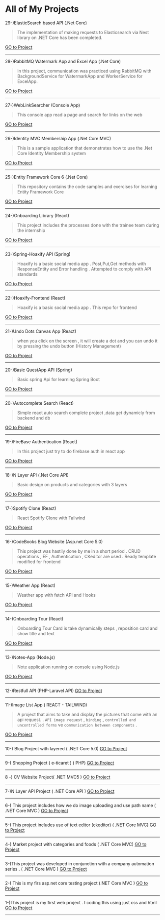 
#  All of My Projects


29-)ElasticSearch based API (.Net Core)
>The implementation of making requests to Elasticsearch via Nest library on .NET Core has been completed.

[GO to Project  ](https://github.com/sedatbilece/ElasticSearchWithNet)
***

28-)RabbitMQ Watermark App and Excel App (.Net Core)
>In this project, communication was practiced using RabbitMQ with BackgroundService for WatermarkApp and WorkerService for ExcelApp.

[GO to Project  ](https://github.com/sedatbilece/RabbitMQ-Apps)
***

27-)WebLinkSearcher (Console App)
>This console app read a page and search for links on the web

[GO to Project  ](https://github.com/sedatbilece/WebLinkSearcher)
***

26-)Identity MVC Membership App (.Net Core MVC)
>This is a sample application that demonstrates how to use the .Net Core Identity Membership system

[GO to Project  ](https://github.com/sedatbilece/.Net-Core-Identity-MVC)
***

25-)Entity Framework Core 6 (.Net Core)
>This repository contains the code samples and exercises for learning Entity Framework Core

[GO to Project  ](https://github.com/sedatbilece/Entity-Framework-Core-6)
***

24-)Onboarding Library (React)
>This project includes the processes done with the trainee team during the internship

[GO to Project  ](https://github.com/sedatbilece/jotform-internteam-project)
***

23-)Spring-Hoaxify API (Spring)
>Hoaxify is a basic social media app . Post,Put,Get methods with ResponseEntity and Error handling . Attempted to comply with API standards

[GO to Project  ](https://github.com/sedatbilece/Spring-Hoaxify)
***

22-)Hoaxify-Frontend  (React)
>Hoaxify is a basic social media app . This repo for frontend

[GO to Project  ](https://github.com/sedatbilece/Hoaxify-Frontend)
***

21-)Undo Dots Canvas App  (React)
>when you click on the screen , it will create a dot and you can undo it by pressing the undo button (History Management)

[GO to Project  ](https://github.com/sedatbilece/React-Undo-Dots)
***

20-)Basic QuestApp API  (Spring)
>Basic spring Api for learning Spring Boot

[GO to Project  ](https://github.com/sedatbilece/Spring-QuestApp)
***

20-)Autocomplete Search  (React)
>Simple react auto search complete project ,data get dynamicly from backend and db

[GO to Project  ](https://github.com/sedatbilece/React-Autocomplete-Search)
***

19-)FireBase Authentication  (React)
>In this project just try to do firebase auth in react app

[GO to Project  ](https://github.com/sedatbilece/React-Firebase-Auth)
***

18-)N Layer API (.Net Core API)
>Basic design on products and categories with 3 layers

[GO to Project  ](https://github.com/sedatbilece/.NET-Core-NLayer-API)
***

17-)Spotify Clone (React)
>React Spotify Clone with Tailwind

[GO to Project  ](https://github.com/sedatbilece/React-Spotify-Clone)
***


16-)CodeBooks Blog Website (Asp.net Core 5.0)
>This project was hastily done by me in a short period . CRUD operations , EF , Authentication , CKeditor are used . Ready template modified for frontend

[GO to Project  ](https://github.com/sedatbilece/CodeBooks)
***

15-)Weather App (React)
>Weather app with fetch API and Hooks

[GO to Project  ](https://github.com/sedatbilece/React-Weather-App)
***

14-)Onboarding Tour (React)
>Onboarding Tour Card is take dynamically steps , reposition card and show title and text

[GO to Project  ](https://github.com/sedatbilece/React-Onboarding-Tour)
***

13-)Notes-App (Node.js)
>Note application running on console using Node.js

[GO to Project  ](https://github.com/sedatbilece/Notes-App)
***


12-)Restfull API (PHP-Laravel API)
[GO to Project  ](https://github.com/sedatbilece/PHP/tree/master/LaravelProjects/first-app)
***


11-)Image List App ( REACT - TAILWIND)
> A project that aims to take and display the pictures that come with an api request. .
> `API image request` , `binding` , `controlled and uncontrolled forms` ve `communication between components` .

[GO to Project  ](https://github.com/sedatbilece/React-Projects/tree/master/imagelist-app)
***


10-) Blog Project with layered ( .NET Core 5.0) 
[GO to Project  ](https://github.com/sedatbilece/ASP.NET-Core-5.0-Blog-Project)
***

9-) Shopping Project ( e-ticaret ) ( PHP)
[GO to Project  ](https://github.com/sedatbilece/Shopping-Project)
***
8 -) CV Website Project(  .NET MVC5 )
[GO to Project  ](https://github.com/sedatbilece/CvProject)
***

7-)N Layer API Project ( .NET Core API )
[GO to Project  ](https://github.com/sedatbilece/NLayerProject)
***
6-) This project includes how we do image uploading and use path name ( .NET Core MVC )
[GO to Project  ](https://github.com/sedatbilece/asp.net-core-image-uploading)
***

5-) This project includes use of text editor (ckeditor) ( .NET Core MVC)
[GO to Project  ](https://github.com/sedatbilece/asp.net-core-texteditor-using)
***


4-) Market project with categories and foods ( .NET Core MVC)
[GO to Project  ](https://github.com/sedatbilece/CoreAndFood)
***

3-)This project was developed in conjunction with a company automation series . ( .NET Core MVC )
[GO to Project  ](https://github.com/sedatbilece/asp.net-core-company-automation-project)
***

2-) This is my firs asp.net core testing project (.NET Core MVC )
   [GO to Project  ](https://github.com/sedatbilece/asp.net-core-library-project)
***

1-)This project is my first web project . I coding this using just css and html   
    [GO to Project  ](https://github.com/sedatbilece/my-first-page)
***







